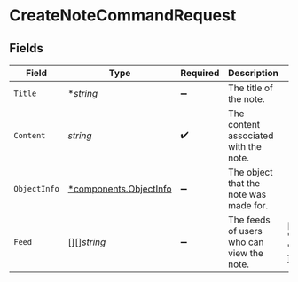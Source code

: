 # CreateNoteCommandRequest


## Fields

| Field                                                           | Type                                                            | Required                                                        | Description                                                     | Example                                                         |
| --------------------------------------------------------------- | --------------------------------------------------------------- | --------------------------------------------------------------- | --------------------------------------------------------------- | --------------------------------------------------------------- |
| `Title`                                                         | **string*                                                       | :heavy_minus_sign:                                              | The title of the note.                                          |                                                                 |
| `Content`                                                       | *string*                                                        | :heavy_check_mark:                                              | The content associated with the note.                           |                                                                 |
| `ObjectInfo`                                                    | [*components.ObjectInfo](../../models/components/objectinfo.md) | :heavy_minus_sign:                                              | The object that the note was made for.                          |                                                                 |
| `Feed`                                                          | [][]*string*                                                    | :heavy_minus_sign:                                              | The feeds of users who can view the note.                       | [<br/>"staff",<br/>"customer"<br/>]                             |